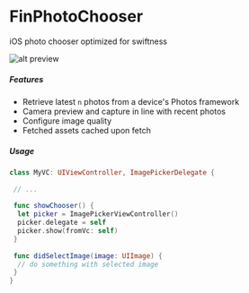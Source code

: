 # FinPhotoChooser
iOS photo chooser optimized for swiftness

![alt preview](recording.gif)

##### Features
 - Retrieve latest `n` photos from a device's Photos framework
 - Camera preview and capture in line with recent photos
 - Configure image quality
 - Fetched assets cached upon fetch
 
##### Usage
```swift
class MyVC: UIViewController, ImagePickerDelegate {
 
 // ...
 
 func showChooser() {
  let picker = ImagePickerViewController()
  picker.delegate = self
  picker.show(fromVc: self) 
 }
 
 func didSelectImage(image: UIImage) {
  // do something with selected image
 }
}
```
